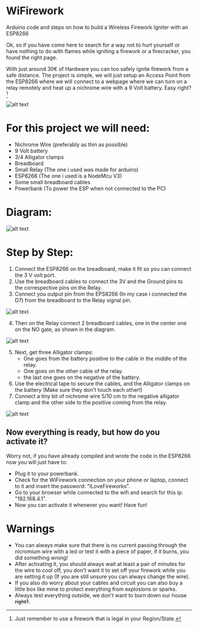 # WiFirework
Arduino code and steps on how to build a Wireless Firework Igniter with an ESP8266

Ok, so if you have come here to search for a way not to hurt yourself or have nothing to do with flames while igniting a firework or a firecracker, you found the right page.

With just around 30€ of Hardware you can too safely ignite firework from a safe distance.
The project is simple, we will just setup an Access Point from the ESP8266 where we will connect to a webpage where we can turn on a relay remotely and heat up a nichrome wire with a 9 Volt battery. Easy right?[^1]

[^1]:Just remember to use a firework that is legal in your Region/State.

![alt text](https://images.pexels.com/photos/634694/pexels-photo-634694.jpeg?auto=compress&cs=tinysrgb&dpr=2&h=750&w=1260)

# __For this project we will need:__

- Nichrome Wire (preferably as thin as possible)
- 9 Volt battery
- 3/4 Alligator clamps
- Breadboard
- Small Relay (The one i used was made for arduino)
- ESP8266 (The one i used is a NodeMcu V3)
- Some small breadboard cables
- Powerbank (To power the ESP when not connected to the PC)

# __**Diagram:**__

![alt text](https://i.postimg.cc/VkhN7rdC/Wifi.png)

# __**Step by Step:**__

1. Connect the ESP8266 on the breadboard, make it fit so you can connect the 3 V volt port.
2. Use the breadboard cables to connect the 3V and the Ground pins to the correspective pins on the Relay.
3. Connect you output pin from the EPS8266 (In my case i connected the D7) from the breadboard to the Relay signal pin.

![alt text](https://i.postimg.cc/T1J30C7B/IMG-1298.jpg)

4. Then on the Relay connect 2 breadboard cables, one in the center one on the NO gate, as shown in the diagram.

![alt text](https://i.postimg.cc/5yVt8Z3w/IMG-1299.jpg)

5. Next, get three Alligator clamps:
     - One goes from the battery positive to the cable in the middle of the relay.
     - One goes on the other cable of the relay.
     - the last one goes on the negative of the battery.
6. Use the electrical tape to secure the cables, and the Alligator clamps on the battery (Make sure they don't touch each other!)
7. Connect a tiny bit of nichrome wire 5/10 cm to the negative alligator clamp and the other side to the positive coming from the relay.

![alt text](https://i.postimg.cc/vHGBTwDy/IMG-1300.png)

## Now everything is ready, but how do you activate it?

Worry not, if you have already compiled and wrote the code in the ESP8266 now you will just have to:
- Plug it to your powerbank.
- Check for the WiFirework connection on your phone or laptop, connect to it and insert the password: "ILoveFireworks".
- Go to your browser while connected to the wifi and search for this ip: "192.168.4.1".
- Now you can activate it whenever you want! Have fun!

# __**Warnings**__

- You can always make sure that there is no current passing through the nicromium wire with a led or test it with a piece of paper, if it burns, you did something wrong!
- After activating it, you should always wait at least a pair of minutes for the wire to cool off, you don't want it to set off your firework while you are setting it up (If you are still unsure you can always change the wire).
- If you also do worry about your cables and circuit you can also buy a little box like mine to protect everything from explosions or sparks.
- Always test everything outside, we don't want to burn down our house ~~right?~~.
